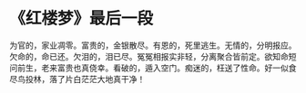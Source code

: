 # 《红楼梦》最后一段

为官的，家业凋零。富贵的，金银散尽。有恩的，死里逃生。无情的，分明报应。欠命的，命已还。欠泪的，泪已尽。冤冤相报实非轻，分离聚合皆前定。欲知命短问前生，老来富贵也真侥幸。看破的，遁入空门。痴迷的，枉送了性命。好一似食尽鸟投林，落了片白茫茫大地真干净！
